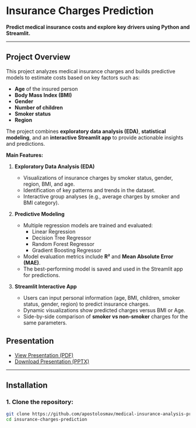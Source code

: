 # Insurance Charges Prediction

**Predict medical insurance costs and explore key drivers using Python and Streamlit.**

---

## **Project Overview**

This project analyzes medical insurance charges and builds predictive models to estimate costs based on key factors such as:

- **Age** of the insured person  
- **Body Mass Index (BMI)**  
- **Gender**  
- **Number of children**  
- **Smoker status**  
- **Region**  

The project combines **exploratory data analysis (EDA)**, **statistical modeling**, and an **interactive Streamlit app** to provide actionable insights and predictions.

**Main Features:**

1. **Exploratory Data Analysis (EDA)**  
   - Visualizations of insurance charges by smoker status, gender, region, BMI, and age.  
   - Identification of key patterns and trends in the dataset.  
   - Interactive group analyses (e.g., average charges by smoker and BMI category).  

2. **Predictive Modeling**  
   - Multiple regression models are trained and evaluated:  
     - Linear Regression  
     - Decision Tree Regressor  
     - Random Forest Regressor  
     - Gradient Boosting Regressor  
   - Model evaluation metrics include **R²** and **Mean Absolute Error (MAE)**.  
   - The best-performing model is saved and used in the Streamlit app for predictions.  

3. **Streamlit Interactive App**  
   - Users can input personal information (age, BMI, children, smoker status, gender, region) to predict insurance charges.  
   - Dynamic visualizations show predicted charges versus BMI or Age.  
   - Side-by-side comparison of **smoker vs non-smoker** charges for the same parameters.

## **Presentation**

- [View Presentation (PDF)](presentation/slides.pdf)  
- [Download Presentation (PPTX)](presentation/slides.pptx)


---

## **Installation**

### 1. Clone the repository:

```bash
git clone https://github.com/apostolosmav/medical-insurance-analysis-prediction
cd insurance-charges-prediction
